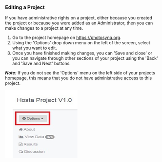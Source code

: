 ### Editing a Project

If you have administrative rights on a project, either because you created the project or because you were added as an Administrator, then you can make changes to a project at any time.

1. Go to the project homepage on <https://photosynq.org>. 
2. Using the 'Options' drop down menu on the left of the screen, select what you want to edit.
3. Once you have finished making changes, you can 'Save and close' or you can navigate through other sections of your project using the 'Back' and 'Save and Next' buttons.

***Note:*** If you do not see the 'Options' menu on the left side of your projects homepage, this means that you do not have administrative access to this project.

![Project options](../images/help/_account_Project_options.jpg)
